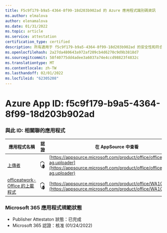 ```yaml
---
title: F5c9f179-b9a5-4364-8f99-18d203b902ad 的 Azure 應用程式識別碼資訊
ms.author: elmalova
author: elenamalova
ms.date: 01/31/2022
ms.topic: article
ms.service: attestation
certification_type: certified
description: 所有適用于 f5c9f179-b9a5-4364-8f99-18d203b902ad 的安全性和符合性資訊資訊。
ms.openlocfilehash: 2a27da480643a972af209cb4d6270c9d9b3818d7
ms.sourcegitcommit: 58f40775dd4adee3a6037a74e4ccd98823f4832c
ms.translationtype: MT
ms.contentlocale: zh-TW
ms.lasthandoff: 02/01/2022
ms.locfileid: "62305208"
---
```

# <a name="azure-app-id-f5c9f179-b9a5-4364-8f99-18d203b902ad"></a>Azure App ID: f5c9f179-b9a5-4364-8f99-18d203b902ad


### <a name="apps-associated-with-this-id"></a>與此 ID: 相關聯的應用程式
| **應用程式名稱** | **認證** | **在 AppSource 中查看** |
|--------------|---------------|-----------------------|
| [上傳者](https://docs.microsoft.com/microsoft-365-app-certification/forward/officeatwork-ag.uploader) | <img alt="Certified application badge" src="../media/certified-badge.png" height="25" width="25" /> | [https://appsource.microsoft.com/product/office/officeatwork-ag.uploader](https://appsource.microsoft.com/product/office/officeatwork-ag.uploader) |
| [officeatwork-Office 的上載程式](https://docs.microsoft.com/microsoft-365-app-certification/forward/WA104381430) | <img alt="Certified application badge" src="../media/certified-badge.png" height="25" width="25" /> | [https://appsource.microsoft.com/product/office/WA104381430](https://appsource.microsoft.com/product/office/WA104381430) |

### <a name="microsoft-365-app-compliance-status"></a>Microsoft 365 應用程式規範狀態
- Publisher Attestaton 狀態：已完成
- Microsoft 365 認證：核准 (01/24/2022) 
